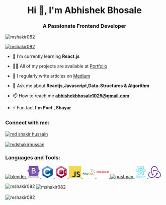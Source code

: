 <h1 align="center">Hi 👋, I'm Abhishek Bhosale</h1>
<h3 align="center">A Passionate Frontend Developer</h3>

<p align="left"> <img src="https://komarev.com/ghpvc/?username=mshakir082&label=Profile%20views&color=0e75b6&style=flat" alt="mshakir082" /> </p>

<p align="left"> <a href="https://github.com/ryo-ma/github-profile-trophy"><img src="https://github-profile-trophy.vercel.app/?username=mshakir082" alt="mshakir082" /></a> </p>

- 🌱 I’m currently learning **React.js**

- 👨‍💻 All of my projects are available at <a href='https://abhishek-bhosale-portfolio.netlify.app/'>Portfolio</a>

- 📝 I regularly write articles on <a href='https://medium.com/@abhishekbhosale1025'>Medium</a>

- 💬 Ask me about **Reactjs,Javascript,Data-Structures & Algorithm**

- 📫 How to reach me **abhishekbhosale1025@gmail.com**

- ⚡ Fun fact **I'm Poet , Shayar**

<h3 align="left">Connect with me:</h3>
<p align="left">

<a href="https://www.linkedin.com/in/abhishek-bhosale-600921117/" target="_blank"><img align="center" src="https://raw.githubusercontent.com/rahuldkjain/github-profile-readme-generator/master/src/images/icons/Social/linked-in-alt.svg" alt="md shakir hussain" height="30" width="40" /></a>

<a href="https://medium.com/@abhishekbhosale1025" target="_blank"><img align="center" src="https://raw.githubusercontent.com/rahuldkjain/github-profile-readme-generator/master/src/images/icons/Social/medium.svg" alt="mdshakirhussan" height="30" width="40" /></a>


</p>

<h3 align="left">Languages and Tools:</h3>
<p align="left"> <a href="https://www.blender.org/" target="_blank" rel="noreferrer"> <img src="https://download.blender.org/branding/community/blender_community_badge_white.svg" alt="blender" width="40" height="40"/> </a> <a href="https://getbootstrap.com" target="_blank" rel="noreferrer"> <img src="https://raw.githubusercontent.com/devicons/devicon/master/icons/bootstrap/bootstrap-plain-wordmark.svg" alt="bootstrap" width="40" height="40"/> </a> <a href="https://www.cprogramming.com/" target="_blank" rel="noreferrer"> <img src="https://raw.githubusercontent.com/devicons/devicon/master/icons/c/c-original.svg" alt="c" width="40" height="40"/> </a> <a href="https://www.w3schools.com/cpp/" target="_blank" rel="noreferrer"> <img src="https://raw.githubusercontent.com/devicons/devicon/master/icons/cplusplus/cplusplus-original.svg" alt="cplusplus" width="40" height="40"/> </a> <a href="https://developer.mozilla.org/en-US/docs/Web/JavaScript" target="_blank" rel="noreferrer"> <img src="https://raw.githubusercontent.com/devicons/devicon/master/icons/javascript/javascript-original.svg" alt="javascript" width="40" height="40"/> </a> <a href="https://www.mysql.com/" target="_blank" rel="noreferrer"> <img src="https://raw.githubusercontent.com/devicons/devicon/master/icons/mysql/mysql-original-wordmark.svg" alt="mysql" width="40" height="40"/> </a> <a href="https://www.oracle.com/" target="_blank" rel="noreferrer"> <img src="https://raw.githubusercontent.com/devicons/devicon/master/icons/oracle/oracle-original.svg" alt="oracle" width="40" height="40"/> </a> <a href="https://postman.com" target="_blank" rel="noreferrer"> <img src="https://www.vectorlogo.zone/logos/getpostman/getpostman-icon.svg" alt="postman" width="40" height="40"/> </a> <a href="https://reactjs.org/" target="_blank" rel="noreferrer"> <img src="https://raw.githubusercontent.com/devicons/devicon/master/icons/react/react-original-wordmark.svg" alt="react" width="40" height="40"/> </a> <a href="https://redux.js.org" target="_blank" rel="noreferrer"> <img src="https://raw.githubusercontent.com/devicons/devicon/master/icons/redux/redux-original.svg" alt="redux" width="40" height="40"/> </a> </p>

<p><img align="left" src="https://github-readme-stats.vercel.app/api/top-langs?username=mshakir082&show_icons=true&locale=en&layout=compact" alt="mshakir082" /></p>

<p>&nbsp;<img align="center" src="https://github-readme-stats.vercel.app/api?username=mshakir082&show_icons=true&locale=en" alt="mshakir082" /></p>

<p><img align="center" src="https://github-readme-streak-stats.herokuapp.com/?user=mshakir082&" alt="mshakir082" /></p>
